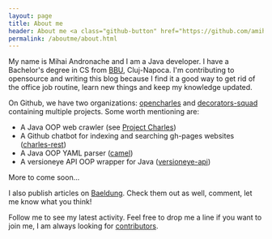 ```yaml
---
layout: page
title: About me
header: About me <a class="github-button" href="https://github.com/amihaiemil" data-count-href="/amihaiemil/followers" data-count-api="/users/amihaiemil#followers" data-count-aria-label="# followers on GitHub" aria-label="Follow @amihaiemil on GitHub">Follow @amihaiemil</a>
permalink: /aboutme/about.html
---
```

My name is Mihai Andronache and I am a Java developer. I have a Bachelor's degree in CS from [BBU](http://www.cs.ubbcluj.ro/en/), Cluj-Napoca.
I'm contributing to opensource and writing this blog because I find it a good way to get rid of the office job routine, learn new things and keep my knowledge updated.

On Github, we have two organizations: [opencharles](https://github.com/opencharles) and [decorators-squad](https://github.com/decorators-squad) containing multiple projects.
Some worth mentioning are:
  * A Java OOP web crawler (see [Project Charles](http://www.amihaiemil.com/2016/12/05/project-charles.html))
  * A Github chatbot for indexing and searching gh-pages websites ([charles-rest](https://github.com/opencharles/charles-rest))
  * A Java OOP YAML parser ([camel](https://github.com/decorators-squad/camel))
  * A versioneye API OOP wrapper for Java ([versioneye-api](https://github.com/decorators-squad/versioneye-api))

More to come soon...


I also publish articles on [Baeldung](http://www.baeldung.com/author/mihaiandronache/). Check them out as well, comment, let me know what you think!

Follow me to see my latest activity.
Feel free to drop me a line if you want to join me, I am always looking
for [contributors](http://www.amihaiemil.com/2016/12/22/contributors-wanted.html).
